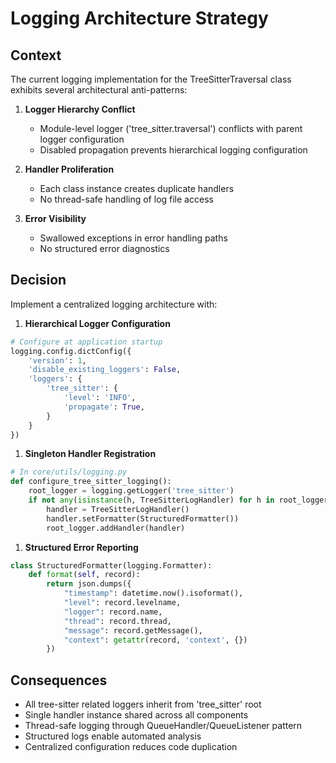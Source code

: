 # Logging Architecture Strategy

## Context

The current logging implementation for the TreeSitterTraversal class exhibits several architectural anti-patterns:

1. **Logger Hierarchy Conflict**  
   - Module-level logger ('tree_sitter.traversal') conflicts with parent logger configuration
   - Disabled propagation prevents hierarchical logging configuration

2. **Handler Proliferation**  
   - Each class instance creates duplicate handlers
   - No thread-safe handling of log file access

3. **Error Visibility**  
   - Swallowed exceptions in error handling paths
   - No structured error diagnostics

## Decision

Implement a centralized logging architecture with:

1. **Hierarchical Logger Configuration**

```python
# Configure at application startup
logging.config.dictConfig({
    'version': 1,
    'disable_existing_loggers': False,
    'loggers': {
        'tree_sitter': {
            'level': 'INFO',
            'propagate': True,
        }
    }
})
```

1. **Singleton Handler Registration**

```python
# In core/utils/logging.py
def configure_tree_sitter_logging():
    root_logger = logging.getLogger('tree_sitter')
    if not any(isinstance(h, TreeSitterLogHandler) for h in root_logger.handlers):
        handler = TreeSitterLogHandler()
        handler.setFormatter(StructuredFormatter())
        root_logger.addHandler(handler)
```

1. **Structured Error Reporting**

```python
class StructuredFormatter(logging.Formatter):
    def format(self, record):
        return json.dumps({
            "timestamp": datetime.now().isoformat(),
            "level": record.levelname,
            "logger": record.name,
            "thread": record.thread,
            "message": record.getMessage(),
            "context": getattr(record, 'context', {})
        })
```

## Consequences

- All tree-sitter related loggers inherit from 'tree_sitter' root
- Single handler instance shared across all components
- Thread-safe logging through QueueHandler/QueueListener pattern
- Structured logs enable automated analysis
- Centralized configuration reduces code duplication
